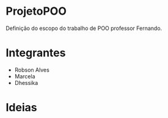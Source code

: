 # ProjetoPOO

Definição do escopo do trabalho de POO professor Fernando.

# Integrantes

* Robson Alves
* Marcela 
* Dhessika

# Ideias



